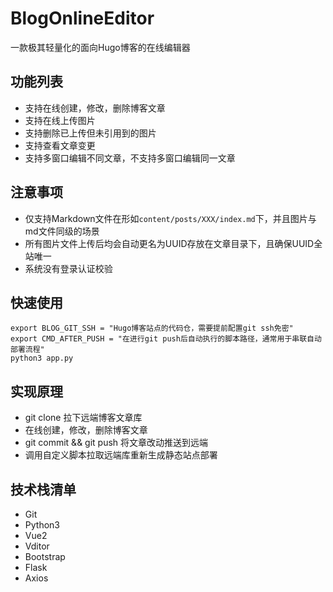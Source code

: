 # BlogOnlineEditor
一款极其轻量化的面向Hugo博客的在线编辑器

## 功能列表
- 支持在线创建，修改，删除博客文章
- 支持在线上传图片
- 支持删除已上传但未引用到的图片
- 支持查看文章变更
- 支持多窗口编辑不同文章，不支持多窗口编辑同一文章

## 注意事项
- 仅支持Markdown文件在形如`content/posts/XXX/index.md`下，并且图片与md文件同级的场景
- 所有图片文件上传后均会自动更名为UUID存放在文章目录下，且确保UUID全站唯一
- 系统没有登录认证校验

## 快速使用
```shell
export BLOG_GIT_SSH = "Hugo博客站点的代码仓，需要提前配置git ssh免密"
export CMD_AFTER_PUSH = "在进行git push后自动执行的脚本路径，通常用于串联自动部署流程"
python3 app.py
```

## 实现原理
- git clone 拉下远端博客文章库
- 在线创建，修改，删除博客文章
- git commit && git push 将文章改动推送到远端
- 调用自定义脚本拉取远端库重新生成静态站点部署

## 技术栈清单
- Git
- Python3
- Vue2
- Vditor
- Bootstrap
- Flask
- Axios